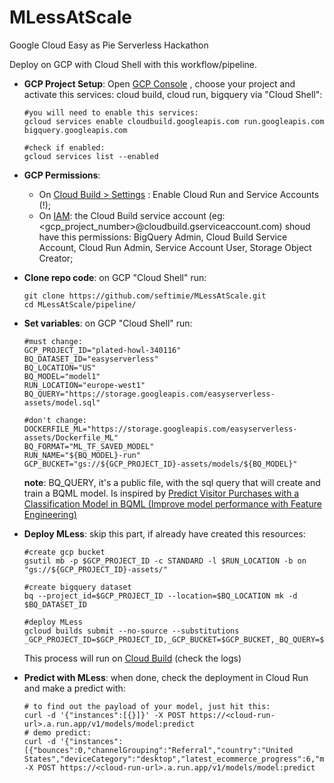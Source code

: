 # MLessAtScale
Google Cloud Easy as Pie Serverless Hackathon

Deploy on GCP with Cloud Shell with this workflow/pipeline.

- **GCP Project Setup**: Open [GCP Console](https://console.cloud.google.com) , choose your project and activate this services: cloud build, cloud run, bigquery via "Cloud Shell":
  
  ```
  #you will need to enable this services: 
  gcloud services enable cloudbuild.googleapis.com run.googleapis.com bigquery.googleapis.com
  
  #check if enabled:
  gcloud services list --enabled
  ```

- **GCP Permissions**:
  - On [Cloud Build  > Settings](https://console.cloud.google.com/cloud-build/settings/service-account) : Enable Cloud Run and Service Accounts (!);
  - On [IAM](https://console.cloud.google.com/iam-admin/iam): the Cloud Build service account (eg: <gcp_project_number>@cloudbuild.gserviceaccount.com) shoud have this permissions: BigQuery Admin, Cloud Build Service Account, Cloud Run Admin, Service Account User, Storage Object Creator;

- **Clone repo code**: on GCP "Cloud Shell" run:
  ```
  git clone https://github.com/seftimie/MLessAtScale.git
  cd MLessAtScale/pipeline/
  ```
		
- **Set variables**: on GCP "Cloud Shell" run:
  
  ```
  #must change:
  GCP_PROJECT_ID="plated-howl-340116"
  BQ_DATASET_ID="easyserverless"
  BQ_LOCATION="US"
  BQ_MODEL="model1"
  RUN_LOCATION="europe-west1"
  BQ_QUERY="https://storage.googleapis.com/easyserverless-assets/model.sql"

  #don't change:
  DOCKERFILE_ML="https://storage.googleapis.com/easyserverless-assets/Dockerfile_ML"
  BQ_FORMAT="ML_TF_SAVED_MODEL"
  RUN_NAME="${BQ_MODEL}-run"
  GCP_BUCKET="gs://${GCP_PROJECT_ID}-assets/models/${BQ_MODEL}"
  ```
  **note**: BQ_QUERY, it's a public file, with the sql query that will create and train a BQML model. Is inspired by [Predict Visitor Purchases with a Classification Model in BQML (Improve model performance with Feature Engineering)](https://www.qwiklabs.com/focuses/1794?parent=catalog)

- **Deploy MLess**: skip this part, if already have created this resources:
	
  ```
  #create gcp bucket
  gsutil mb -p $GCP_PROJECT_ID -c STANDARD -l $RUN_LOCATION -b on "gs://${GCP_PROJECT_ID}-assets/" 
  
  #create bigquery dataset
  bq --project_id=$GCP_PROJECT_ID --location=$BQ_LOCATION mk -d $BQ_DATASET_ID
  
  #deploy MLess
  gcloud builds submit --no-source --substitutions _GCP_PROJECT_ID=$GCP_PROJECT_ID,_GCP_BUCKET=$GCP_BUCKET,_BQ_QUERY=$BQ_QUERY,_BQ_DATASET_ID=$BQ_DATASET_ID,_BQ_MODEL=$BQ_MODEL,_BQ_LOCATION=$BQ_LOCATION,_BQ_FORMAT=$BQ_FORMAT,_RUN_LOCATION=$RUN_LOCATION,_RUN_NAME=$RUN_NAME,_DOCKERFILE_ML=$DOCKERFILE_ML
  ```
  This process will run on [Cloud Build](https://console.cloud.google.com/cloud-build/builds) (check the logs)

- **Predict with MLess**: when done, check the deployment in Cloud Run and make a predict with:
  ```
  # to find out the payload of your model, just hit this:
  curl -d '{"instances":[{}]}' -X POST https://<cloud-run-url>.a.run.app/v1/models/model:predict
  # demo predict:
  curl -d '{"instances":[{"bounces":0,"channelGrouping":"Referral","country":"United States","deviceCategory":"desktop","latest_ecommerce_progress":6,"medium":"referral","pageviews":51,"source":"mall.googleplex.com","time_on_site":4245}]}' -X POST https://<cloud-run-url>.a.run.app/v1/models/model:predict
  ```
